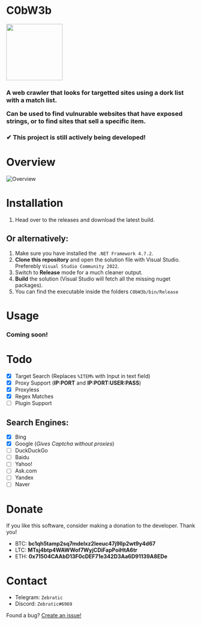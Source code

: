 # C0bW3b
<img src="https://github.com/Zebratic/C0bW3b/blob/main/imgs/icon.png?raw=true" style="width: 150px;"/>

<h3>
 A web crawler that looks for targetted sites using a dork list with a match list.
 
 Can be used to find vulnurable websites that have exposed strings, or to find sites that sell a specific item.
</h3>
<h3>✔ This project is still actively being developed!</h3>

# Overview
![Overview](https://github.com/Zebratic/C0bW3b/blob/main/imgs/C0bW3b_I94wsxJF7y.png?raw=true)

# Installation
1. Head over to the releases and download the latest build.

## Or alternatively:
1. Make sure you have installed the `.NET Framework 4.7.2`.
2. **Clone this repository** and open the solution file with Visual Studio. Preferebly `Visual Studio Community 2022`.
3. Switch to **Release** mode for a much cleaner output.
4. **Build** the solution (Visual Studio will fetch all the missing nuget packages).
5. You can find the executable inside the folders `C0bW3b/bin/Release`

# Usage
### Coming soon!

# Todo
- [x] Target Search (Replaces `%ITEM%` with Input in text field)
- [x] Proxy Support (**IP:PORT** and **IP:PORT:USER:PASS**)
- [x] Proxyless
- [x] Regex Matches
- [ ] Plugin Support

## Search Engines:
- [x] Bing
- [x] Google (*Gives Captcha without proxies*)
- [ ] DuckDuckGo
- [ ] Baidu
- [ ] Yahoo!
- [ ] Ask.com
- [ ] Yandex
- [ ] Naver

# Donate
If you like this software, consider making a donation to the developer. Thank you!
- BTC: **bc1qh5tamp2sq7mdelxz2leeuc47j9llp2wt9y4d67**
- LTC: **MTsj4btp4WAWWof7WyjCDiFapPoiHtA6tr**
- ETH: **0x71504CAAbD13F0cDEF71e342D3Aa6D91139A8EDe**

# Contact
- Telegram: ``Zebratic``
- Discord: ``Zebratic#6969``

Found a bug? [Create an issue!](https://help.github.com/en/articles/creating-an-issue)
